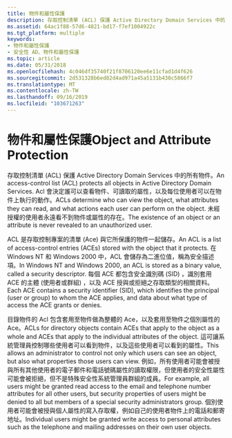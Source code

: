 ```yaml
---
title: 物件和屬性保護
description: 存取控制清單 (ACL) 保護 Active Directory Domain Services 中的所有物件。
ms.assetid: 64ac1f88-57d6-4821-bd17-f7ef1004922c
ms.tgt_platform: multiple
keywords:
- 物件和屬性保護
- 安全性 AD、物件和屬性保護
ms.topic: article
ms.date: 05/31/2018
ms.openlocfilehash: 4c046df35740f21f8706120ee6e11cfad1d4f626
ms.sourcegitcommit: 2d531328b6ed82d4ad971a45a5131b430c5866f7
ms.translationtype: MT
ms.contentlocale: zh-TW
ms.lasthandoff: 09/16/2019
ms.locfileid: "103671263"
---
```

# <a name="object-and-attribute-protection"></a><span data-ttu-id="b4d7b-105">物件和屬性保護</span><span class="sxs-lookup"><span data-stu-id="b4d7b-105">Object and Attribute Protection</span></span>

<span data-ttu-id="b4d7b-106">存取控制清單 (ACL) 保護 Active Directory Domain Services 中的所有物件。</span><span class="sxs-lookup"><span data-stu-id="b4d7b-106">An access-control list (ACL) protects all objects in Active Directory Domain Services.</span></span> <span data-ttu-id="b4d7b-107">Acl 會決定誰可以查看物件、可讀取的屬性，以及每位使用者可以在物件上執行的動作。</span><span class="sxs-lookup"><span data-stu-id="b4d7b-107">ACLs determine who can view the object, what attributes they can read, and what actions each user can perform on the object.</span></span> <span data-ttu-id="b4d7b-108">未經授權的使用者永遠看不到物件或屬性的存在。</span><span class="sxs-lookup"><span data-stu-id="b4d7b-108">The existence of an object or an attribute is never revealed to an unauthorized user.</span></span>

<span data-ttu-id="b4d7b-109">ACL 是存取控制專案的清單 (Ace) 與它所保護的物件一起儲存。</span><span class="sxs-lookup"><span data-stu-id="b4d7b-109">An ACL is a list of access-control entries (ACEs) stored with the object that it protects.</span></span> <span data-ttu-id="b4d7b-110">在 Windows NT 和 Windows 2000 中，ACL 會儲存為二進位值，稱為安全描述項。</span><span class="sxs-lookup"><span data-stu-id="b4d7b-110">In Windows NT and Windows 2000, an ACL is stored as a binary value, called a security descriptor.</span></span> <span data-ttu-id="b4d7b-111">每個 ACE 都包含安全識別碼 (SID) ，識別套用 ACE 的主體 (使用者或群組) ，以及 ACE 授與或拒絕之存取類型的相關資料。</span><span class="sxs-lookup"><span data-stu-id="b4d7b-111">Each ACE contains a security identifier (SID), which identifies the principal (user or group) to whom the ACE applies, and data about what type of access the ACE grants or denies.</span></span>

<span data-ttu-id="b4d7b-112">目錄物件的 Acl 包含套用至物件做為整體的 Ace，以及套用至物件之個別屬性的 Ace。</span><span class="sxs-lookup"><span data-stu-id="b4d7b-112">ACLs for directory objects contain ACEs that apply to the object as a whole and ACEs that apply to the individual attributes of the object.</span></span> <span data-ttu-id="b4d7b-113">這可讓系統管理員控制哪些使用者可以看到物件，以及這些使用者可以看到的屬性。</span><span class="sxs-lookup"><span data-stu-id="b4d7b-113">This allows an administrator to control not only which users can see an object, but also what properties those users can view.</span></span> <span data-ttu-id="b4d7b-114">例如，所有使用者可能會被授與所有其他使用者的電子郵件和電話號碼屬性的讀取權限，但使用者的安全性屬性可能會被拒絕，但不是特殊安全性系統管理員群組的成員。</span><span class="sxs-lookup"><span data-stu-id="b4d7b-114">For example, all users might be granted read access to the email and telephone number attributes for all other users, but security properties of users might be denied to all but members of a special security administrators group.</span></span> <span data-ttu-id="b4d7b-115">個別使用者可能會被授與個人屬性的寫入存取權，例如自己的使用者物件上的電話和郵寄地址。</span><span class="sxs-lookup"><span data-stu-id="b4d7b-115">Individual users might be granted write access to personal attributes such as the telephone and mailing addresses on their own user objects.</span></span>

 

 




